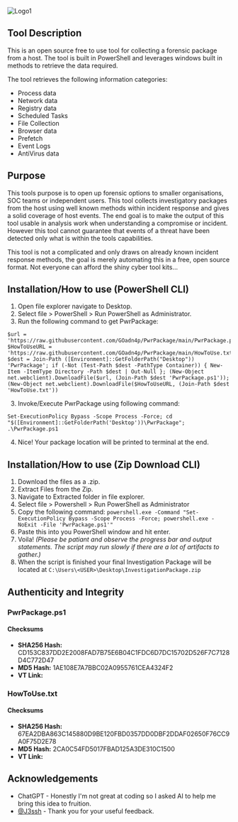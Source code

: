 ![Logo1](https://github.com/GOadn4p/PwrPackage/assets/139599365/3b3fa824-19ac-4041-8246-afc9dc7f7f0c)


## Tool Description

This is an open source free to use tool for collecting a forensic package from a host. The tool is built in PowerShell and leverages 
 windows built in methods to retrieve the data required.

The tool retrieves the following information categories:
- Process data
- Network data
- Registry data
- Scheduled Tasks
- File Collection
- Browser data
- Prefetch 
- Event Logs
- AntiVirus data


## Purpose

This tools purpose is to open up forensic options to smaller organisations, SOC teams or independent users. This tool collects investigatory packages from the host using well known methods within incident response and gives a solid coverage of host events. The end goal is to make the output of this tool usable in analysis work when understanding a compromise or incident. However this tool cannot guarantee that events of a threat have been detected only what is within the tools capabilities.

This tool is not a complicated and only draws on already known incident response methods, the goal is merely automating this in a free, open source format. Not everyone can afford the shiny cyber tool kits...


## Installation/How to use (PowerShell CLI)

1. Open file explorer navigate to Desktop.
2. Select file > PowerShell > Run PowerShell as Administrator.
3. Run the following command to get PwrPackage:
```
$url = 'https://raw.githubusercontent.com/GOadn4p/PwrPackage/main/PwrPackage.ps1'; $HowToUseURL = 'https://raw.githubusercontent.com/GOadn4p/PwrPackage/main/HowToUse.txt'; $dest = Join-Path ([Environment]::GetFolderPath("Desktop")) 'PwrPackage'; if (-Not (Test-Path $dest -PathType Container)) { New-Item -ItemType Directory -Path $dest | Out-Null }; (New-Object net.webclient).DownloadFile($url, (Join-Path $dest 'PwrPackage.ps1')); (New-Object net.webclient).DownloadFile($HowToUseURL, (Join-Path $dest 'HowToUse.txt'))
```
3. Invoke/Execute PwrPackage using following command:
```
Set-ExecutionPolicy Bypass -Scope Process -Force; cd "$([Environment]::GetFolderPath('Desktop'))\PwrPackage"; .\PwrPackage.ps1
```
4. Nice! Your package location will be printed to terminal at the end.


## Installation/How to use (Zip Download CLI)

1. Download the files as a .zip.
1. Extract Files from the Zip.
1. Navigate to Extracted folder in file explorer.
2. Select file > Powershell > Run PowerShell as Administrator
2. Copy the following command:
`powershell.exe -Command "Set-ExecutionPolicy Bypass -Scope Process -Force; powershell.exe -NoExit -File 'PwrPackage.ps1'"`
2. Paste this into you PowerShell window and hit enter.
2. Voila! _(Please be patiant and observe the progress bar and output statements. The script may run slowly if there are a lot of artifacts to gather.)_
1. When the script is finished your final Investigation Package will be located at `C:\Users\<USER>\Desktop\InvestigationPackage.zip`


## Authenticity and Integrity

### PwrPackage.ps1

#### Checksums
- **SHA256 Hash:** CD153C837DD2E2008FAD7B75E6B04C1FDC6D7DC15702D526F7C7128D4C772D47
- **MD5 Hash:** 1AE108E7A7BBC02A0955761CEA4324F2
- **VT Link:** 


### HowToUse.txt

#### Checksums
- **SHA256 Hash:** 67EA2DBA863C145880D9BE120FBD0357DD0DBF2DDAF02650F76CC9A0F75D2E78
- **MD5 Hash:** 2CA0C54FD5017FBAD125A3DE310C1500
- **VT Link:** 


## Acknowledgements 

- ChatGPT - Honestly I'm not great at coding so I asked AI to help me bring this idea to fruition.
- [@J3ssh](https://github.com/J3ssh) - Thank you for your useful feedback.
